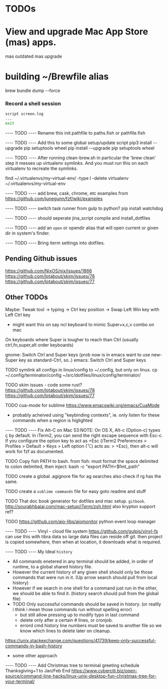 # TODOs

# View and upgrade Mac App Store (mas) apps.
mas outdated
mas upgrade

# building ~/Brewfile alias
brew bundle dump --force

### Record a shell session

```bash
script screen.log
...
exit
```

---- TODO ----
Rename this init.pathfile to paths.fish or pathfile.fish

---- TODO ----
Add this to some global setup/update script
pip3 install --upgrade pip setuptools wheel
pip install --upgrade pip setuptools wheel

---- TODO ----
After running clean-brew.sh in particular the 'brew clean' step
it messes up virtualenv symlinks.  And you must run this on each virtualenv to recreate the symlinks.

find ~/.virtualenvs/my-virtual-env/ -type l -delete
virtualenv ~/.virtualenvs/my-virtual-env

---- TODO ----
add brew, cask, chrome, etc examples from
https://github.com/junegunn/fzf/wiki/examples

---- TODO ----
switch task runner from gulp to python?
pip install watchdog

---- TODO ----
should seperate jina_script compile and install_dotfiles

---- TODO ----
add an `open` or opendir alias that will open current or given dir in system's finder.

---- TODO ----
Bring iterm settings into dotfiles.


## Pending Github issues

https://github.com/NixOS/nix/issues/1866
https://github.com/lotabout/skim/issues/78
https://github.com/lotabout/skim/issues/77

## Other TODOs

Maybe: Tweak tool -> typing -> Ctrl key position -> Swap Left Win key with Left Ctrl key
- might want this on say ncl keyboard to mimic
Super+x,c,v combo on mac

On keyboards where Super is tougher to reach than Ctrl
(usually ctrl,fn,super,alt order keyboards)

gnome: Switch Ctrl and Super keys
(prob now is in emacs want to use new-Super key as standard-Ctrl, so..)
emacs: Switch Ctrl and Super keys

TODO symlink all configs in linux/config to ~/.config, but only on linux.
cp ~/.config/terminator/config ~/src/dotfiles/linux/config/terminator/


TODO skim issues - code some rust?
https://github.com/lotabout/skim/issues/78
https://github.com/lotabout/skim/issues/77


TODO cua-mode for sublime
https://www.emacswiki.org/emacs/CuaMode
- probably acheived using "keybinding contexts",
ie. only listen for these commands when a region is higlighted


---- TODO ----
Fix Alt-C on Mac
53:NOTE: On OS X, Alt-c (Option-c) types ç by default. In iTerm2, you can send the right escape sequence with Esc-c. If you configure the option key to act as +Esc (iTerm2 Preferences > Profiles > Default > Keys > Left option (⌥) acts as: > +Esc), then alt-c will work for fzf as documented.

TODO Copy fish PATH to bash.
from fish:
must format the space delimited to colon delimited, then inject:
bash -c "export PATH=$fmt_path"

TODO create a global .agignore file for ag searches
also check if rg has the same.

TODO create a `sublime commands` file for easy goto readme and stuff

TODO That doc book generator for dotfiles and mac setup.
`gitbook`.
http://sourabhbajaj.com/mac-setup/iTerm/zsh.html
also krypton support ref?

TODO https://github.com/aio-libs/aiomonitor
python event loop manager


---- TODO ----
Vinyl - cloud file system
https://github.com/gulpjs/vinyl-fs
can use this with tibra data so large data files can reside off git.
then project is copied somewhere, then when at location, it downloads what is required.


---- TODO ----
My Ideal `history`
- All commands enetered in any terminal should be added, in order of runtime, to a global shared history file.
- However the current history of any given shell should only be those commands that were run in it. (Up arrow search should pull from local history)
- However if we search in one shell for a command just run in the other, we should be able to find it. (history search should pull from the global file)
- TODO Only successful commands should be saved in history. (or reallly i think i mean those commands run without spelling error)
  - but still allow pressing up to modify typo in last command
  - delete only after a certain # lines, or cronjob.
  - errord cmd history line numbers must be saved to another file so we know which lines to delete later on cleanup.

https://unix.stackexchange.com/questions/41739/keep-only-successful-commands-in-bash-history
- some other approach


---- TODO ----
Add Christmas tree to terminal greeting schedule Thanksgiving+1 to Jan/Feb End
https://www.cyberciti.biz/open-source/command-line-hacks/linux-unix-desktop-fun-christmas-tree-for-your-terminal/
